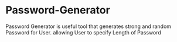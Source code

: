 # Password-Generator
Password Generator is useful tool that generates strong and random Password for User. allowing User to specify Length of Password
